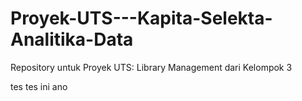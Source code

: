 # Proyek-UTS---Kapita-Selekta-Analitika-Data
Repository untuk Proyek UTS: Library Management dari Kelompok 3

tes tes ini ano